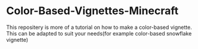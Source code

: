 # Color-Based-Vignettes-Minecraft
This repositery is more of a tutorial on how to make a color-based vignette. This can be adapted to suit your needs(for example color-based snowflake vignette)

